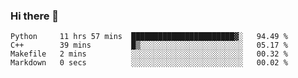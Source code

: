 ### Hi there 👋

<!--START_SECTION:waka-->

```text
Python     11 hrs 57 mins  ███████████████████████▓░   94.49 %
C++        39 mins         █▒░░░░░░░░░░░░░░░░░░░░░░░   05.17 %
Makefile   2 mins          ░░░░░░░░░░░░░░░░░░░░░░░░░   00.32 %
Markdown   0 secs          ░░░░░░░░░░░░░░░░░░░░░░░░░   00.02 %
```

<!--END_SECTION:waka-->
